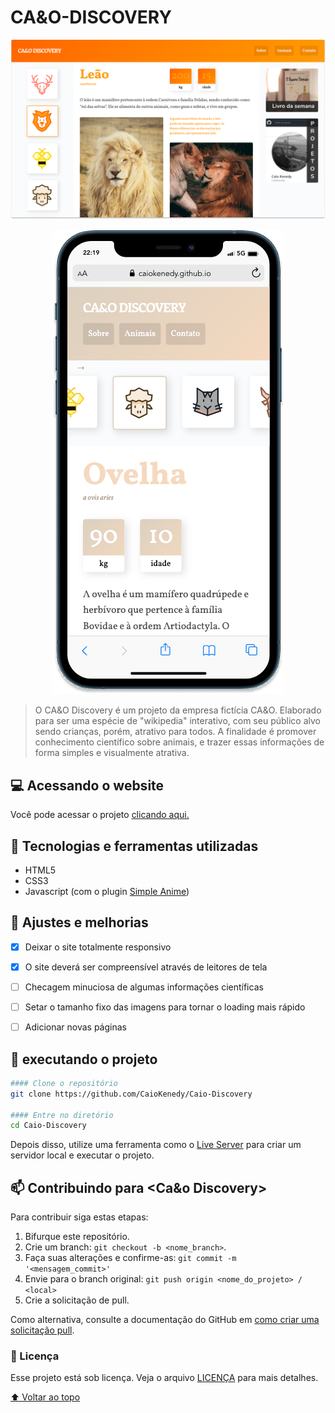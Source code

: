 # CA&O-DISCOVERY



![](img/discoveryreadme.png)
<p align="center">
  <img src="https://github.com/CaioKenedy/Caio-Discovery/blob/main/img/mobilediscoveryf.png" alt="Mobile image"/>
</p>

> O CA&O Discovery é um projeto da empresa fictícia CA&O. Elaborado para ser uma espécie de "wikipedia" interativo, com seu público alvo sendo crianças, porém, atrativo para todos. A finalidade é promover conhecimento científico sobre animais, e trazer essas informações de forma simples e visualmente atrativa.

## 💻 Acessando o website
Você pode acessar o projeto [clicando aqui.](https://caiokenedy.github.io/Caio-Discovery/)



## 🔧 Tecnologias e ferramentas utilizadas
- HTML5
- CSS3
- Javascript (com o plugin [Simple Anime](https://github.com/origamid/simple-anime))







## 🔖 Ajustes e melhorias

- [x] Deixar o site totalmente responsivo
- [x] O site deverá ser compreensível através de leitores de tela
- [ ] Checagem minuciosa de algumas informações científicas
- [ ] Setar o tamanho fixo das imagens para tornar o loading mais rápido
- [ ] Adicionar novas páginas


## 🚀 executando o projeto

```bash
#### Clone o repositório
git clone https://github.com/CaioKenedy/Caio-Discovery

#### Entre no diretório
cd Caio-Discovery
```
Depois disso, utilize uma ferramenta como o [Live Server](https://marketplace.visualstudio.com/items?itemName=ritwickdey.LiveServer) para criar um servidor local e executar o projeto.


## 📫 Contribuindo para <Ca&o Discovery>

Para contribuir siga estas etapas:

1. Bifurque este repositório.
2. Crie um branch: `git checkout -b <nome_branch>`.
3. Faça suas alterações e confirme-as: `git commit -m '<mensagem_commit>'`
4. Envie para o branch original: `git push origin <nome_do_projeto> / <local>`
5. Crie a solicitação de pull.

Como alternativa, consulte a documentação do GitHub em [como criar uma solicitação pull](https://help.github.com/en/github/collaborating-with-issues-and-pull-requests/creating-a-pull-request).


### 📝 Licença

Esse projeto está sob licença. Veja o arquivo [LICENÇA](LICENSE.md) para mais detalhes.

[⬆ Voltar ao topo](#cao-discovery)<br>

